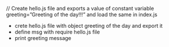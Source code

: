 // Create hello.js file and exports a value of constant variable greeting=”Greeting of the day!!!” and load the same in index.js

- crete hello.js file with object greeting of the day and export it
- define msg with require hello.js file
- print greeting message